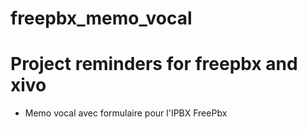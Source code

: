 # freepbx_memo_vocal

Project reminders for freepbx and xivo
===================

- Memo vocal avec formulaire pour l'IPBX FreePbx
